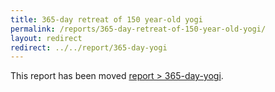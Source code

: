 ```yaml
---
title: 365-day retreat of 150 year-old yogi
permalink: /reports/365-day-retreat-of-150-year-old-yogi/
layout: redirect
redirect: ../../report/365-day-yogi
---
```


This report has been moved [report > 365-day-yogi](/report/365-day-yogi).

